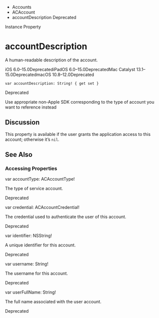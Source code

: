 

- Accounts
- ACAccount
-  accountDescription Deprecated

Instance Property

# accountDescription

A human-readable description of the account.

iOS 6.0–15.0DeprecatediPadOS 6.0–15.0DeprecatedMac Catalyst 13.1–15.0DeprecatedmacOS 10.8–12.0Deprecated

``` source
var accountDescription: String! { get set }
```

Deprecated

Use appropriate non-Apple SDK corresponding to the type of account you want to reference instead

## Discussion

This property is available if the user grants the application access to this account; otherwise it’s `nil`.

## See Also

### Accessing Properties

var accountType: ACAccountType!

The type of service account.

Deprecated

var credential: ACAccountCredential!

The credential used to authenticate the user of this account.

Deprecated

var identifier: NSString!

A unique identifier for this account.

Deprecated

var username: String!

The username for this account.

Deprecated

var userFullName: String!

The full name associated with the user account.

Deprecated

